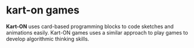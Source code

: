 # kart-on games

**Kart-ON** uses card-based programming blocks to code sketches and animations easily. Kart-ON games uses a similar 
approach to play games to develop algorithmic thinking skills. 

 

